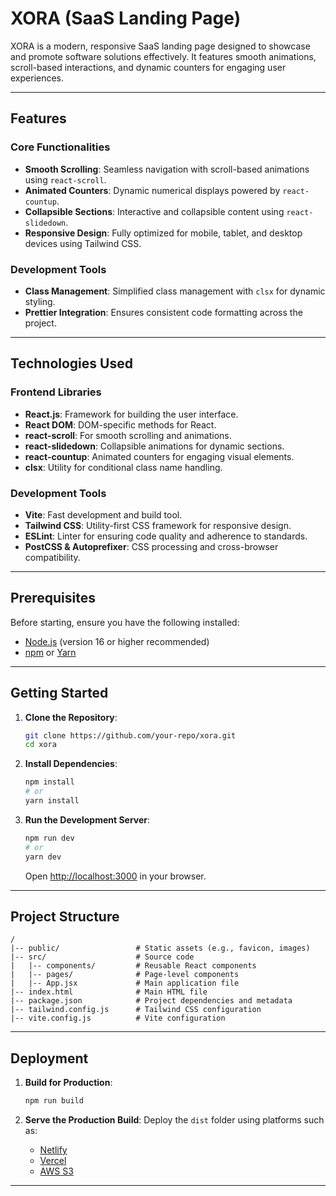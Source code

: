 
# XORA (SaaS Landing Page)

XORA is a modern, responsive SaaS landing page designed to showcase and promote software solutions effectively. It features smooth animations, scroll-based interactions, and dynamic counters for engaging user experiences.

---

## Features

### Core Functionalities
- **Smooth Scrolling**: Seamless navigation with scroll-based animations using `react-scroll`.
- **Animated Counters**: Dynamic numerical displays powered by `react-countup`.
- **Collapsible Sections**: Interactive and collapsible content using `react-slidedown`.
- **Responsive Design**: Fully optimized for mobile, tablet, and desktop devices using Tailwind CSS.

### Development Tools
- **Class Management**: Simplified class management with `clsx` for dynamic styling.
- **Prettier Integration**: Ensures consistent code formatting across the project.

---

## Technologies Used

### Frontend Libraries
- **React.js**: Framework for building the user interface.
- **React DOM**: DOM-specific methods for React.
- **react-scroll**: For smooth scrolling and animations.
- **react-slidedown**: Collapsible animations for dynamic sections.
- **react-countup**: Animated counters for engaging visual elements.
- **clsx**: Utility for conditional class name handling.

### Development Tools
- **Vite**: Fast development and build tool.
- **Tailwind CSS**: Utility-first CSS framework for responsive design.
- **ESLint**: Linter for ensuring code quality and adherence to standards.
- **PostCSS & Autoprefixer**: CSS processing and cross-browser compatibility.

---

## Prerequisites

Before starting, ensure you have the following installed:
- [Node.js](https://nodejs.org/) (version 16 or higher recommended)
- [npm](https://www.npmjs.com/) or [Yarn](https://yarnpkg.com/)

---

## Getting Started

1. **Clone the Repository**:
   ```bash
   git clone https://github.com/your-repo/xora.git
   cd xora
   ```

2. **Install Dependencies**:
   ```bash
   npm install
   # or
   yarn install
   ```

3. **Run the Development Server**:
   ```bash
   npm run dev
   # or
   yarn dev
   ```
   Open [http://localhost:3000](http://localhost:3000) in your browser.

---

## Project Structure

```
/
|-- public/                 # Static assets (e.g., favicon, images)
|-- src/                    # Source code
|   |-- components/         # Reusable React components
|   |-- pages/              # Page-level components
|   |-- App.jsx             # Main application file
|-- index.html              # Main HTML file
|-- package.json            # Project dependencies and metadata
|-- tailwind.config.js      # Tailwind CSS configuration
|-- vite.config.js          # Vite configuration
```

---

## Deployment

1. **Build for Production**:
   ```bash
   npm run build
   ```

2. **Serve the Production Build**:
   Deploy the `dist` folder using platforms such as:
   - [Netlify](https://www.netlify.com/)
   - [Vercel](https://vercel.com/)
   - [AWS S3](https://aws.amazon.com/s3/)

---
